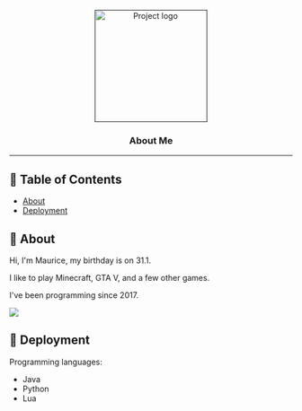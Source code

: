 <p align="center">
  <a href="" rel="noopener">
 <img width=200px height=200px src="https://i.imgur.com/BWkkHNY_d.webp?maxwidth=760&fidelity=grand" alt="Project logo"></a>
</p>

<h3 align="center">About Me</h3>

</div>

---

## 📝 Table of Contents

- [About](#about)
- [Deployment](#deployment)

## 🧐 About <a name = "about"></a>

Hi, I'm Maurice, my birthday is on 31.1.

I like to play Minecraft, GTA V, and a few other games.

I've been programming since 2017.


<img src="https://discord.c99.nl/widget/theme-1/599914856296218624.png">


## 🚀 Deployment <a name = "deployment"></a>

Programming languages:
- Java
- Python
- Lua
